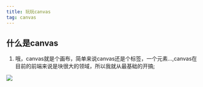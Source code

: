 ```yaml
---
title: 玩玩canvas
tag: canvas
---
```


## 什么是canvas

1. 哦，canvas就是个画布，简单来说canvas还是个标签，一个元素...,canvas在目前的前端来说是块很大的领域，所以我就从最基础的开搞;

![](http://i1.bvimg.com/644314/9966fd0f47e88e4d.png)